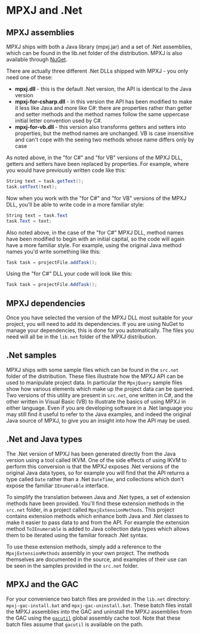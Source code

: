 # MPXJ and .Net

## MPXJ assemblies
MPXJ ships with both a Java library (mpxj.jar) and a set of .Net assemblies, 
which can be found in the lib.net folder of the distribution.
MPXJ is also available through
[NuGet](http://www.nuget.org/packages?q=mpxj). 

There are actually three different .Net DLLs shipped with MPXJ - you only need
one of these:

* **mpxj.dll** - this is the default .Net version, the API is
  identical to the Java version
* **mpxj-for-csharp.dll** - in this version the API has been modified to make
  it less like Java and more like C#: there are properties rather than getter
  and setter methods and the method names follow the same uppercase initial
  letter convention used by C#.
* **mpxj-for-vb.dll** - this version also transforms getters and setters into
  properties, but the method names are unchanged. VB is case insensitive and
  can't cope with the seeing two methods whose name differs only by case

As noted above, in the "for C#" and "for VB" versions of the MPXJ DLL, getters
and setters have been replaced by properties. For example, where you would have
previously written code like this:

```C#
String text = task.getText();
task.setText(text);
```

Now when you work with the "for C#" and "for VB" versions of the MPXJ DLL,
you'll be able to write code in a more familiar style:

```C#
String text = task.Text
task.Text = text;
```

Also noted above, in the case of the "for C#" MPXJ DLL, method names have been
modified to begin with an initial capital, so the code will again have a more
familiar style. For example, using the original Java method names you'd write
something like this:

```C#
Task task = projectFile.addTask();
```

Using the "for C#" DLL your code will look like this:

```C#
Task task = projectFile.AddTask();
```

## MPXJ dependencies
Once you have selected the version of the MPXJ DLL most suitable for your
project, you will need to add its dependencies. If you are using NuGet to manage
your dependencies, this is done for you automatically. The files you need will
all be in the `lib.net` folder of the MPXJ distribution.

## .Net samples
MPXJ ships with some sample files which can be found in the `src.net`
folder of the distribution. These files illustrate how the MPXJ API can be 
used to manipulate project data. In particular the `MpxjQuery` sample files
show how various elements which make up the project data can be queried.
Two versions of this utility are present in `src.net`, one written in C#,
and the other written in Visual Basic (VB) to illustrate the basics of using
MPXJ in either language. Even if you are developing software in a .Net
language you may still find it useful to refer to the Java examples, and
indeed the original Java source of MPXJ, to give you an insight into how the
API may be used.

## .Net and Java types
The .Net version of MPXJ has been generated directly from the Java
version using a tool called IKVM. One of the side effects of using IKVM to
perform this conversion is that the MPXJ exposes .Net versions of the
original Java data types, so for example you will find that the API returns
a type called `Date` rather than a .Net `DateTime`, and collections which 
don't expose the familiar `IEnumerable` interface.

To simplify the translation between Java and .Net types, a set of extension
methods have been provided. You'll find these extension methods in the `src.net`
folder, in a project called `MpxjExtensionMethods`. This project contains
extension methods which enhance both Java and .Net classes to make it easier to
pass data to and from the API. For example the extension method `ToIEnumerable` 
is added to Java collection data types which allows them to be iterated using 
the familiar foreach .Net syntax.

To use these extension methods, simply add a reference to the 
`MpxjExtensionMethods` assembly in your own project. The methods themselves are
documented in the source, and examples of their use can be seen in the samples
provided in the `src.net` folder.

## MPXJ and the GAC
For your convenience two batch files are provided in the `lib.net` directory:
`mpxj-gac-install.bat` and `mpxj-gac-uninstall.bat`. These batch files install
the MPXJ assemblies into the GAC and uninstall the MPXJ assemblies from the GAC 
using the [`gacutil`](http://msdn.microsoft.com/en-us/library/ex0ss12c(v=vs.110))
global assembly cache tool. Note that these batch files assume that `gacutil` is
available on the path.
